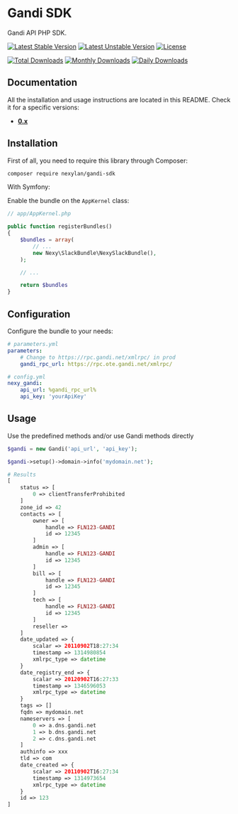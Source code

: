 # Gandi SDK

Gandi API PHP SDK.

[![Latest Stable Version](https://poser.pugx.org/nexylan/gandi-sdk/v/stable)](https://packagist.org/packages/nexylan/gandi-sdk)
[![Latest Unstable Version](https://poser.pugx.org/nexylan/gandi-sdk/v/unstable)](https://packagist.org/packages/nexylan/gandi-sdk)
[![License](https://poser.pugx.org/nexylan/gandi-sdk/license)](https://packagist.org/packages/nexylan/gandi-sdk)

[![Total Downloads](https://poser.pugx.org/nexylan/gandi-sdk/downloads)](https://packagist.org/packages/nexylan/gandi-sdk)
[![Monthly Downloads](https://poser.pugx.org/nexylan/gandi-sdk/d/monthly)](https://packagist.org/packages/nexylan/gandi-sdk)
[![Daily Downloads](https://poser.pugx.org/nexylan/gandi-sdk/d/daily)](https://packagist.org/packages/nexylan/gandi-sdk)

## Documentation

All the installation and usage instructions are located in this README.
Check it for a specific versions:

* [__0.x__](https://github.com/nexylan/gandi-sdk/tree/master)

## Installation

First of all, you need to require this library through Composer:

``` bash
composer require nexylan/gandi-sdk
```

With Symfony:

Enable the bundle on the `AppKernel` class:

```php
// app/AppKernel.php

public function registerBundles()
{
    $bundles = array(
        // ...
        new Nexy\SlackBundle\NexySlackBundle(),
    );

    // ...

    return $bundles
}
```

## Configuration

Configure the bundle to your needs:

```yaml
# parameters.yml
parameters:
    # Change to https://rpc.gandi.net/xmlrpc/ in prod
    gandi_rpc_url: https://rpc.ote.gandi.net/xmlrpc/
```


```yaml
# config.yml
nexy_gandi:
    api_url: %gandi_rpc_url%
    api_key: 'yourApiKey'
```

## Usage

Use the predefined methods and/or use Gandi methods directly

```php
$gandi = new Gandi('api_url', 'api_key');

$gandi->setup()->domain->info('mydomain.net');

# Results
[
    status => [
        0 => clientTransferProhibited
    ]
    zone_id => 42
    contacts => [
        owner => [
            handle => FLN123-GANDI
            id => 12345
        ]
        admin => [
            handle => FLN123-GANDI
            id => 12345
        ]
        bill => [
            handle => FLN123-GANDI
            id => 12345
        ]
        tech => [
            handle => FLN123-GANDI
            id => 12345
        ]
        reseller =>
    ]
    date_updated => {
        scalar => 20110902T18:27:34
        timestamp => 1314980854
        xmlrpc_type => datetime
    }
    date_registry_end => {
        scalar => 20120902T16:27:33
        timestamp => 1346596053
        xmlrpc_type => datetime
    }
    tags => []
    fqdn => mydomain.net
    nameservers => [
        0 => a.dns.gandi.net
        1 => b.dns.gandi.net
        2 => c.dns.gandi.net
    ]
    authinfo => xxx
    tld => com
    date_created => {
        scalar => 20110902T16:27:34
        timestamp => 1314973654
        xmlrpc_type => datetime
    }
    id => 123
]
```
